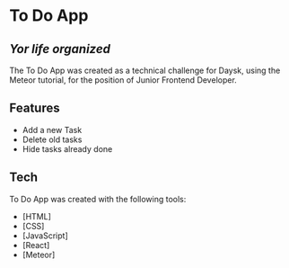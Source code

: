 # To Do App
## _Yor life organized_


The To Do App was created as a technical challenge for Daysk, using the Meteor tutorial, for the position of Junior Frontend Developer.

## Features

- Add a new Task
- Delete old tasks
- Hide tasks already done

## Tech

To Do App was created with the following tools:
- [HTML]
- [CSS]
- [JavaScript]
- [React]
- [Meteor]

